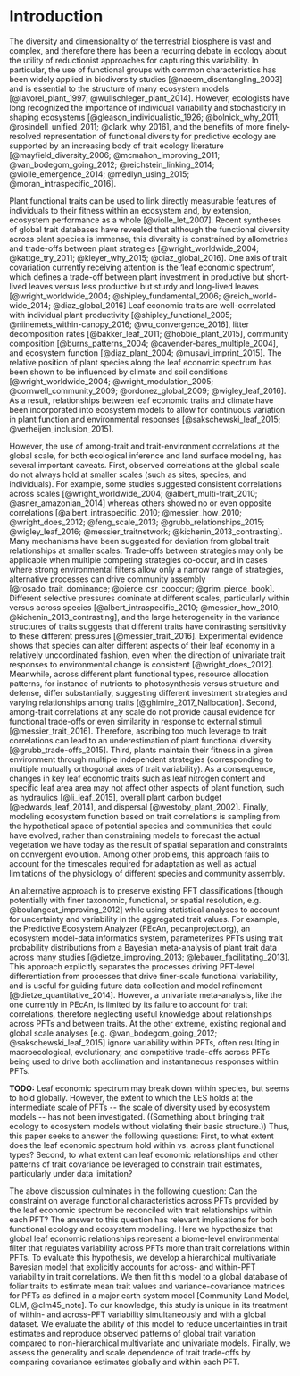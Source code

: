 # Introduction

The diversity and dimensionality of the terrestrial biosphere is vast and complex, and therefore there has been a recurring debate in ecology about the utility of reductionist approaches for capturing this variability.
In particular, the use of functional groups with common characteristics has been widely applied in biodiversity studies [@naeem_disentangling_2003] and is essential to the structure of many ecosystem models [@lavorel_plant_1997; @wullschleger_plant_2014].
However, ecologists have long recognized the importance of individual variability and stochasticity in shaping ecosystems
[@gleason_individualistic_1926; @bolnick_why_2011; @rosindell_unified_2011; @clark_why_2016],
and the benefits of more finely-resolved representation of functional diversity for predictive ecology are supported by an increasing body of trait ecology literature
[@mayfield_diversity_2006; @mcmahon_improving_2011; @van_bodegom_going_2012; @reichstein_linking_2014; @violle_emergence_2014; @medlyn_using_2015; @moran_intraspecific_2016].

Plant functional traits can be used to link directly measurable features of individuals to their fitness within an ecosystem and, by extension, ecosystem performance as a whole [@violle_let_2007].
Recent syntheses of global trait databases have revealed that although the functional diversity across plant species is immense, this diversity is constrained by allometries and trade-offs between plant strategies [@wright_worldwide_2004; @kattge_try_2011; @kleyer_why_2015; @diaz_global_2016].
One axis of trait covariation currently receiving attention is the ‘leaf economic spectrum’, which defines a trade-off between plant investment in productive but short-lived leaves versus less productive but sturdy and long-lived leaves [@wright_worldwide_2004; @shipley_fundamental_2006; @reich_world-wide_2014; @diaz_global_2016]
Leaf economic traits are well-correlated with
individual plant productivity [@shipley_functional_2005; @niinemets_within-canopy_2016; @wu_convergence_2016],
litter decomposition rates [@bakker_leaf_2011; @hobbie_plant_2015],
community composition [@burns_patterns_2004; @cavender-bares_multiple_2004],
and ecosystem function [@diaz_plant_2004; @musavi_imprint_2015].
The relative position of plant species along the leaf economic spectrum has been shown to be influenced by climate and soil conditions
[@wright_worldwide_2004; @wright_modulation_2005; @cornwell_community_2009; @ordonez_global_2009; @wigley_leaf_2016].
As a result, relationships between leaf economic traits and climate have been incorporated into ecosystem models to allow for continuous variation in plant function and environmental responses
[@sakschewski_leaf_2015; @verheijen_inclusion_2015].

However, the use of among-trait and trait-environment correlations at the global scale, for both ecological inference and land surface modeling, has several important caveats.
First, observed correlations at the global scale do not always hold at smaller scales (such as sites, species, and individuals).
For example, some studies suggested consistent correlations across scales [@wright_worldwide_2004; @albert_multi-trait_2010; @asner_amazonian_2014]
whereas others showed no or even opposite correlations [@albert_intraspecific_2010; @messier_how_2010; @wright_does_2012; @feng_scale_2013; @grubb_relationships_2015; @wigley_leaf_2016; @messier_traitnetwork; @kichenin_2013_contrasting].
Many mechanisms have been suggested for deviation from global trait relationships at smaller scales.
Trade-offs between strategies may only be applicable when multiple competing strategies co-occur, and in cases where strong environmental filters allow only a narrow range of strategies, alternative processes can drive community assembly [@rosado_trait_dominance; @pierce_csr_cooccur; @grim_pierce_book].
Different selective pressures dominate at different scales, particularly within versus across species [@albert_intraspecific_2010; @messier_how_2010; @kichenin_2013_contrasting],
and the large heterogeneity in the variance structures of traits suggests that different traits have contrasting sensitivity to these different pressures [@messier_trait_2016].
Experimental evidence shows that species can alter different aspects of their leaf economy in a relatively uncoordinated fashion, even when the direction of univariate trait responses to environmental change is consistent [@wright_does_2012].
Meanwhile, across different plant functional types, resource allocation patterns, for instance of nutrients to photosynthesis versus structure and defense, differ substantially, suggesting different investment strategies and varying relationships among traits [@ghimire_2017_Nallocation].
Second, among-trait correlations at any scale do not provide causal evidence for functional trade-offs or even similarity in response to external stimuli [@messier_trait_2016].
Therefore, ascribing too much leverage to trait correlations can lead to an underestimation of plant functional diversity [@grubb_trade-offs_2015].
Third, plants maintain their fitness in a given environment through multiple independent strategies (corresponding to multiple mutually orthogonal axes of trait variability).
As a consequence, changes in key leaf economic traits such as leaf nitrogen content and specific leaf area area may not affect other aspects of plant function, such as
hydraulics [@li_leaf_2015],
overall plant carbon budget [@edwards_leaf_2014],
and dispersal [@westoby_plant_2002].
Finally, modeling ecosystem function based on trait correlations is sampling from the hypothetical space of potential species and communities that could have evolved, rather than constraining models to forecast the actual vegetation we have today as the result of spatial separation and constraints on convergent evolution.
Among other problems, this approach fails to account for the timescales required for adaptation as well as actual limitations of the physiology of different species and community assembly.

An alternative approach is to preserve existing PFT classifications
[though potentially with finer taxonomic, functional, or spatial resolution, e.g. @boulangeat_improving_2012]
while using statistical analyses to account for uncertainty and variability in the aggregated trait values.
For example, the Predictive Ecosystem Analyzer (PEcAn, pecanproject.org), an ecosystem model-data informatics system, parameterizes PFTs using trait probability distributions from a Bayesian meta-analysis of plant trait data across many studies
[@dietze_improving_2013; @lebauer_facilitating_2013].
This approach explicitly separates the processes driving PFT-level differentiation from processes that drive finer-scale functional variability,
and is useful for guiding future data collection and model refinement [@dietze_quantitative_2014].
However, a univariate meta-analysis, like the one currently in PEcAn, is limited by its failure to account for trait correlations, therefore neglecting useful knowledge about relationships across PFTs and between traits.
At the other extreme, existing regional and global scale analyses [e.g. @van_bodegom_going_2012; @sakschewski_leaf_2015] ignore variability within PFTs, often resulting in macroecological, evolutionary, and competitive trade-offs across PFTs being used to drive both acclimation and instantaneous responses within PFTs.

**TODO:**
Leaf economic spectrum may break down within species, but seems to hold globally.
However, the extent to which the LES holds at the intermediate scale of PFTs -- the scale of diversity used by ecosystem models -- has not been investigated.
((Something about bringing trait ecology to ecosystem models without violating their basic structure.))
Thus, this paper seeks to answer the following questions:
First, to what extent does the leaf economic spectrum hold within vs. across plant functional types?
Second, to what extent can leaf economic relationships and other patterns of trait covariance be leveraged to constrain trait estimates, particularly under data limitation?

The above discussion culminates in the following question: 
Can the constraint on average functional characteristics across PFTs provided by the leaf economic spectrum be reconciled with trait relationships within each PFT? 
The answer to this question has relevant implications for both functional ecology and ecosystem modelling.
Here we hypothesize that global leaf economic relationships represent a biome-level environmental filter that regulates variability across PFTs more than trait correlations within PFTs.
To evaluate this hypothesis, we develop a hierarchical multivariate Bayesian model that explicitly accounts for across- and within-PFT variability in trait correlations.
We then fit this model to a global database of foliar traits to estimate mean trait values and variance-covariance matrices for PFTs as defined in a major earth system model [Community Land Model, CLM, @clm45_note].
To our knowledge, this study is unique in its treatment of within- and across-PFT variability simultaneously and with a global dataset.
We evaluate the ability of this model to reduce uncertainties in trait estimates and reproduce observed patterns of global trait variation compared to non-hierarchical multivariate and univariate models.
Finally, we assess the generality and scale dependence of trait trade-offs by comparing covariance estimates globally and within each PFT.
